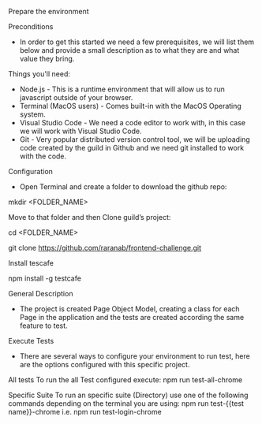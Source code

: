 Prepare the environment

Preconditions
- In order to get this started we need a few prerequisites, we will list them below and provide a small description as to what they are and what value they bring.

Things you'll need:

- Node.js - This is a runtime environment that will allow us to run javascript outside of your browser.
- Terminal (MacOS users) - Comes built-in with the MacOS Operating system.
- Visual Studio Code - We need a code editor to work with, in this case we will work with Visual Studio Code.
- Git - Very popular distributed version control tool, we will be uploading code created by the guild in Github and we need git installed to work with the code.

Configuration
- Open Terminal and create a folder to download the github repo:

mkdir <FOLDER_NAME>

Move to that folder and then Clone guild’s project:

cd <FOLDER_NAME>

git clone https://github.com/raranab/frontend-challenge.git

Install tescafe

npm install -g testcafe

General Description
- The project is created Page Object Model, creating a class for each Page in the application and the tests are created according the same feature to test.


Execute Tests
- There are several ways to configure your environment to run test, here are the options configured with this specific project.

All tests
To run the all Test configured execute:
npm run test-all-chrome

Specific Suite
To run an specific suite (Directory) use one of the following commands depending on the terminal you are using:
npm run test-{{test name}}-chrome
i.e. npm run test-login-chrome

